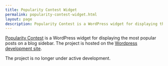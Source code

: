 ```yaml
---
title: Popularity Contest Widget
permalink: popularity-contest-widget.html
layout: page
description: Popularity Contest is a WordPress widget for displaying the most popular posts on a blog sidebar. The project is hosted on the Wordpress development site.
---
```


[Popularity Contest](http://techteapot.com/popularity-contest-widget/) is a WordPress widget for displaying the most popular posts on a blog sidebar. The project is hosted on the [Wordpress development site](http://wordpress.org/extend/plugins/popularity-contest-widget/).

The project is no longer under active development.

